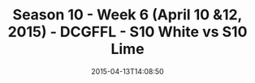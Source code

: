---
title: Season 10 - Week 6 (April 10 &12, 2015) - DCGFFL - S10 White vs S10 Lime
teams-score:
- team: _teams/s10-white.md
  score: 37
- team: _teams/s10-lime.md
  score: 20
mvp: Jonnathan V. (White), Kevin S. (Lime)
game-ball: N/A
sportsperson: ''
season: 10
week: 0
date: '2015-04-13T14:08:50'
pageid: season-10-week-six-4449-vs-4429
---